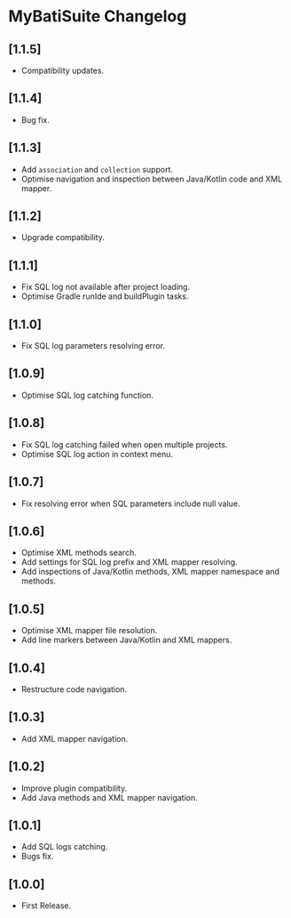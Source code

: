 <!-- Keep a Changelog guide -> https://keepachangelog.com -->

# MyBatiSuite Changelog

## [1.1.5]
- Compatibility updates.

## [1.1.4]
- Bug fix.

## [1.1.3]
- Add `association` and `collection` support.
- Optimise navigation and inspection between Java/Kotlin code and XML mapper.

## [1.1.2]
- Upgrade compatibility.

## [1.1.1]
- Fix SQL log not available after project loading.
- Optimise Gradle runIde and buildPlugin tasks.

## [1.1.0]
- Fix SQL log parameters resolving error.

## [1.0.9]
- Optimise SQL log catching function.

## [1.0.8]
- Fix SQL log catching failed when open multiple projects.
- Optimise SQL log action in context menu.

## [1.0.7]
- Fix resolving error when SQL parameters include null value.

## [1.0.6]
- Optimise XML methods search.
- Add settings for SQL log prefix and XML mapper resolving. 
- Add inspections of Java/Kotlin methods, XML mapper namespace and methods.

## [1.0.5]
- Optimise XML mapper file resolution.
- Add line markers between Java/Kotlin and XML mappers.

## [1.0.4]
- Restructure code navigation.

## [1.0.3]
- Add XML mapper navigation.

## [1.0.2]
- Improve plugin compatibility.
- Add Java methods and XML mapper navigation.

## [1.0.1]
- Add SQL logs catching.
- Bugs fix.

## [1.0.0]
- First Release.

